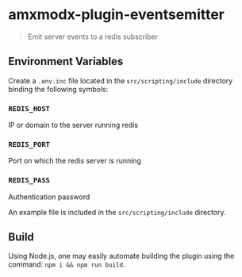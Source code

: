 # amxmodx-plugin-eventsemitter

> Emit server events to a redis subscriber

## Environment Variables

Create a `.env.inc` file located in the `src/scripting/include` directory binding the following symbols:

### `REDIS_HOST`

IP or domain to the server running redis

### `REDIS_PORT`

Port on which the redis server is running

### `REDIS_PASS`

Authentication password

An example file is included in the `src/scripting/include` directory.

## Build

Using Node.js, one may easily automate building the plugin using the command: `npm i && npm run build`.
